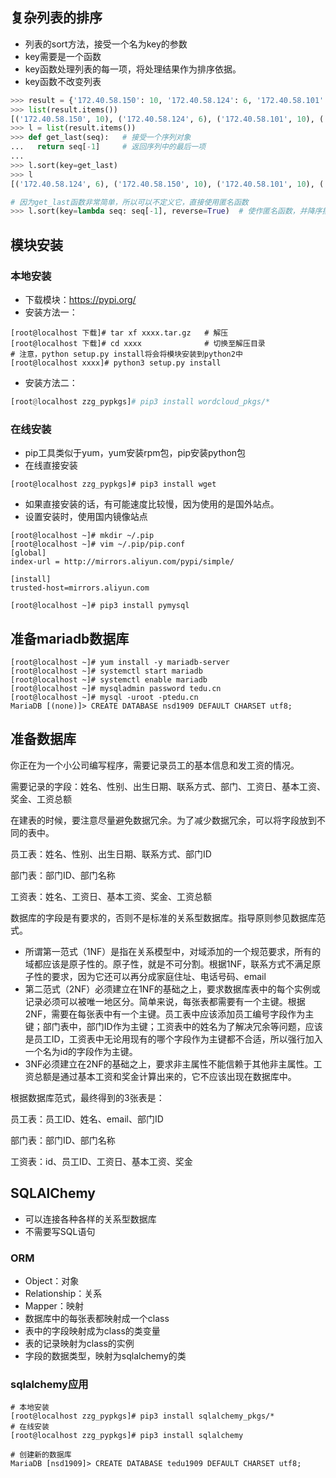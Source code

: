 ## 复杂列表的排序

- 列表的sort方法，接受一个名为key的参数
- key需要是一个函数
- key函数处理列表的每一项，将处理结果作为排序依据。
- key函数不改变列表

```python
>>> result = {'172.40.58.150': 10, '172.40.58.124': 6, '172.40.58.101': 10, '127.0.0.1': 121, '192.168.4.254': 103, '192.168.2.254': 110, '201.1.1.254': 173, '201.1.2.254': 119, '172.40.0.54': 391, '172.40.50.116': 244}
>>> list(result.items())
[('172.40.58.150', 10), ('172.40.58.124', 6), ('172.40.58.101', 10), ('127.0.0.1', 121), ('192.168.4.254', 103), ('192.168.2.254', 110), ('201.1.1.254', 173), ('201.1.2.254', 119), ('172.40.0.54', 391), ('172.40.50.116', 244)]
>>> l = list(result.items())
>>> def get_last(seq):   # 接受一个序列对象
...   return seq[-1]     # 返回序列中的最后一项
... 
>>> l.sort(key=get_last)
>>> l
[('172.40.58.124', 6), ('172.40.58.150', 10), ('172.40.58.101', 10), ('192.168.4.254', 103), ('192.168.2.254', 110), ('201.1.2.254', 119), ('127.0.0.1', 121), ('201.1.1.254', 173), ('172.40.50.116', 244), ('172.40.0.54', 391)]

# 因为get_last函数非常简单，所以可以不定义它，直接使用匿名函数
>>> l.sort(key=lambda seq: seq[-1], reverse=True)  # 使作匿名函数，并降序排列
```

## 模块安装

### 本地安装

- 下载模块：https://pypi.org/
- 安装方法一：

```shell
[root@localhost 下载]# tar xf xxxx.tar.gz   # 解压
[root@localhost 下载]# cd xxxx              # 切换至解压目录
# 注意，python setup.py install将会将模块安装到python2中
[root@localhost xxxx]# python3 setup.py install
```

- 安装方法二：

```python
[root@localhost zzg_pypkgs]# pip3 install wordcloud_pkgs/*
```

### 在线安装

- pip工具类似于yum，yum安装rpm包，pip安装python包
- 在线直接安装

```shell
[root@localhost zzg_pypkgs]# pip3 install wget
```

- 如果直接安装的话，有可能速度比较慢，因为使用的是国外站点。
- 设置安装时，使用国内镜像站点

```shell
[root@localhost ~]# mkdir ~/.pip
[root@localhost ~]# vim ~/.pip/pip.conf
[global]
index-url = http://mirrors.aliyun.com/pypi/simple/

[install]
trusted-host=mirrors.aliyun.com

[root@localhost ~]# pip3 install pymysql
```

## 准备mariadb数据库

```shell
[root@localhost ~]# yum install -y mariadb-server
[root@localhost ~]# systemctl start mariadb
[root@localhost ~]# systemctl enable mariadb
[root@localhost ~]# mysqladmin password tedu.cn
[root@localhost ~]# mysql -uroot -ptedu.cn
MariaDB [(none)]> CREATE DATABASE nsd1909 DEFAULT CHARSET utf8;
```

## 准备数据库

你正在为一个小公司编写程序，需要记录员工的基本信息和发工资的情况。

需要记录的字段：姓名、性别、出生日期、联系方式、部门、工资日、基本工资、奖金、工资总额

在建表的时候，要注意尽量避免数据冗余。为了减少数据冗余，可以将字段放到不同的表中。

员工表：姓名、性别、出生日期、联系方式、部门ID

部门表：部门ID、部门名称

工资表：姓名、工资日、基本工资、奖金、工资总额

数据库的字段是有要求的，否则不是标准的关系型数据库。指导原则参见数据库范式。

- 所谓第一范式（1NF）是指在关系模型中，对域添加的一个规范要求，所有的域都应该是原子性的。原子性，就是不可分割。根据1NF，联系方式不满足原子性的要求，因为它还可以再分成家庭住址、电话号码、email
- 第二范式（2NF）必须建立在1NF的基础之上，要求数据库表中的每个实例或记录必须可以被唯一地区分。简单来说，每张表都需要有一个主键。根据2NF，需要在每张表中有一个主键。员工表中应该添加员工编号字段作为主键；部门表中，部门ID作为主键；工资表中的姓名为了解决冗余等问题，应该是员工ID，工资表中无论用现有的哪个字段作为主键都不合适，所以强行加入一个名为id的字段作为主键。
- 3NF必须建立在2NF的基础之上，要求非主属性不能信赖于其他非主属性。工资总额是通过基本工资和奖金计算出来的，它不应该出现在数据库中。

根据数据库范式，最终得到的3张表是：

员工表：员工ID、姓名、email、部门ID

部门表：部门ID、部门名称

工资表：id、员工ID、工资日、基本工资、奖金



## SQLAlChemy

- 可以连接各种各样的关系型数据库
- 不需要写SQL语句

### ORM

- Object：对象
- Relationship：关系
- Mapper：映射
- 数据库中的每张表都映射成一个class
- 表中的字段映射成为class的类变量
- 表的记录映射为class的实例
- 字段的数据类型，映射为sqlalchemy的类

### sqlalchemy应用
```shell
# 本地安装
[root@localhost zzg_pypkgs]# pip3 install sqlalchemy_pkgs/*
# 在线安装
[root@localhost zzg_pypkgs]# pip3 install sqlalchemy

# 创建新的数据库
MariaDB [nsd1909]> CREATE DATABASE tedu1909 DEFAULT CHARSET utf8;
```














